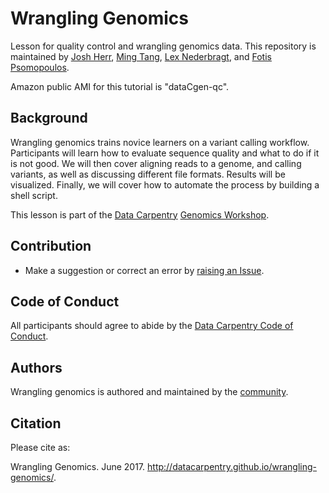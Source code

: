 # Wrangling Genomics

Lesson for quality control and wrangling genomics data. This repository is maintained by
[Josh Herr][josh_herr], [Ming Tang][ming_tang], [Lex Nederbragt][lex_nederbragt], and
[Fotis Psomopoulos][fotis_psomopoulos].

Amazon public AMI for this tutorial is "dataCgen-qc".

## Background

Wrangling genomics trains novice learners on a variant calling workflow. Participants will learn how
to evaluate sequence quality and what to do if it is not good. We will then cover aligning reads to
a genome, and calling variants, as well as discussing different file formats. Results will be
visualized. Finally, we will cover how to automate the process by building a shell script.

This lesson is part of the [Data Carpentry][data_carpentry] [Genomics Workshop][genomics_workshop].

## Contribution

- Make a suggestion or correct an error by [raising an Issue][genomics_issues].

## Code of Conduct

All participants should agree to abide by the [Data Carpentry Code of Conduct][dc_coc].

## Authors

Wrangling genomics is authored and maintained by the [community][genomics_members].

## Citation

Please cite as:

Wrangling Genomics. June 2017. http://datacarpentry.github.io/wrangling-genomics/.

[data_carpentry]: http://www.datacarpentry.org
[dc_coc]: http://www.datacarpentry.org/code-of-conduct
[fotis_psomopoulos]: https://github.com/fpsom
[genomics_issues]: https://github.com/datacarpentry/wrangling-genomics/issues
[genomics_members]: https://github.com/datacarpentry/wrangling-genomics/network/members
[genomics_workshop]: http://www.datacarpentry.org/genomics-workshop
[josh_herr]: https://github.com/jrherr
[lex_nederbragt]: https://github.com/lexnederbragt
[ming_tang]: https://github.com/crazyhottommy
